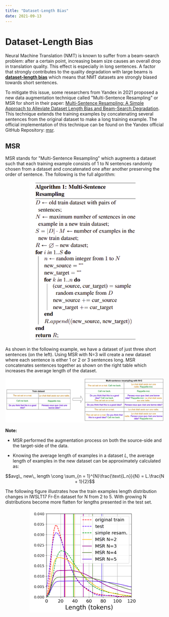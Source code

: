 ```yaml
---
title: "Dataset-Length Bias"
date: 2021-09-13
---
```


# Dataset-Length Bias
Neural Machine Translation (NMT) is known to suffer from a beam-search
problem: after a certain point, increasing beam size causes an overall
drop in translation quality. This effect is especially in long
sentences. A factor that strongly contributes to the quality degradation
with large beams is <u>**dataset-length bias**</u> which means that NMT
datasets are strongly biased towards short sentences.

To mitigate this issue, some researchers from Yandex in 2021 proposed a
new data augmentation technique called "Multi-Sentence Resampling" or
MSR for short in their paper: [Multi-Sentence Resampling: A Simple
Approach to Alleviate Dataset Length Bias and Beam-Search
Degradation](https://arxiv.org/pdf/2109.06253.pdf). This technique
extends the training examples by concatenating several sentences from
the original dataset to make a long training example. The official
implementation of this technique can be found on the Yandex official
GitHub Repository: [msr](https://github.com/yandex-research/msr).

MSR
---

MSR stands for "Multi-Sentence Resampling" which augments a dataset such
that each training example consists of 1 to N sentences randomly chosen
from a dataset and concatenated one after another preserving the order
of sentence. The following is the full algorithm:

<div align="center">
    <img src="media/Data_Length_Bias/image1.png" width=350>
</div>

As shown in the following example, we have a dataset of just three short
sentences (on the left). Using MSR with N=3 will create a new dataset
where each sentence is either 1 or 2 or 3 sentences long. MSR
concatenates sentences together as shown on the right table which
increases the average length of the dataset.

<div align="center">
    <img src="media/Data_Length_Bias/image2.png" width=750>
</div>

**Note:**

-   MSR performed the augmentation process on both the source-side and
    the target-side of the data.

-   Knowing the average length of examples in a dataset $L$, the average
    length of examples in the new dataset can be approximately
    calculated as:

$$avg\_ new\_ length \cong \sum_{n = 1}^{N}\frac{\text{L.n}}{N} = L.\frac{N + 1}{2}$$

The following figure illustrates how the train examples length
distribution changes in IWSLT17 Fr-En dataset for N from 2 to 5. With
growing N distributions become more flatten for lengths presented in the
test set.

<div align="center">
    <img src="media/Data_Length_Bias/image3.png" width=350>
</div>
